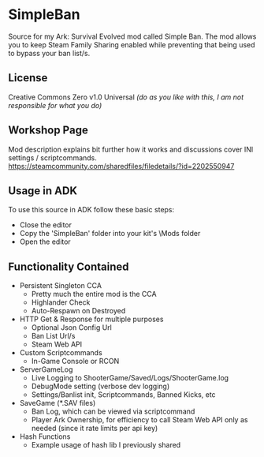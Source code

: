 # SimpleBan
 Source for my Ark: Survival Evolved mod called Simple Ban. The mod allows you to keep Steam Family Sharing enabled while preventing that being used to bypass your ban list/s.

## License
 Creative Commons Zero v1.0 Universal 
 _(do as you like with this, I am not responsible for what you do)_

## Workshop Page
 Mod description explains bit further how it works and discussions cover INI settings / scriptcommands.
 https://steamcommunity.com/sharedfiles/filedetails/?id=2202550947

## Usage in ADK
 To use this source in ADK follow these basic steps:
 - Close the editor
 - Copy the 'SimpleBan' folder into your kit's \Mods folder
 - Open the editor

## Functionality Contained
- Persistent Singleton CCA
  * Pretty much the entire mod is the CCA
  * Highlander Check
  * Auto-Respawn on Destroyed
- HTTP Get & Response for multiple purposes
  * Optional Json Config Url 
  * Ban List Url/s
  * Steam Web API
- Custom Scriptcommands
  * In-Game Console or RCON
- ServerGameLog
  * Live Logging to ShooterGame/Saved/Logs/ShooterGame.log
  * DebugMode setting (verbose dev logging)
  * Settings/Banlist init, Scriptcommands, Banned Kicks, etc
- SaveGame (*.SAV files)
  * Ban Log, which can be viewed via scriptcommand
  * Player Ark Ownership, for efficiency to call Steam Web API only as needed (since it rate limits per api key)
- Hash Functions
  * Example usage of hash lib I previously shared